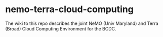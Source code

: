 # nemo-terra-cloud-computing
The wiki to this repo describes the joint NeMO (Univ Maryland) and Terra (Broad) Cloud Computing Environment for the BCDC.
